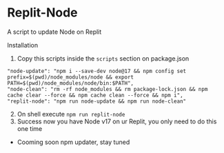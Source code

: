 # Replit-Node
A script to update Node on Replit


Installation

1. Copy this scripts inside the ``scripts`` section on package.json
```
"node-update": "npm i --save-dev node@17 && npm config set prefix=$(pwd)/node_modules/node && export PATH=$(pwd)/node_modules/node/bin:$PATH",
"node-clean": "rm -rf node_modules && rm package-lock.json && npm cache clear --force && npm cache clean --force && npm i",
"replit-node": "npm run node-update && npm run node-clean"
```
2. On shell execute ``npm run replit-node``
3. Success now you have Node v17 on ur Replit, you only need to do this one time

- Cooming soon npm updater, stay tuned
